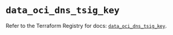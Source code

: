 # `data_oci_dns_tsig_key`

Refer to the Terraform Registry for docs: [`data_oci_dns_tsig_key`](https://registry.terraform.io/providers/oracle/oci/6.18.0/docs/data-sources/dns_tsig_key).
